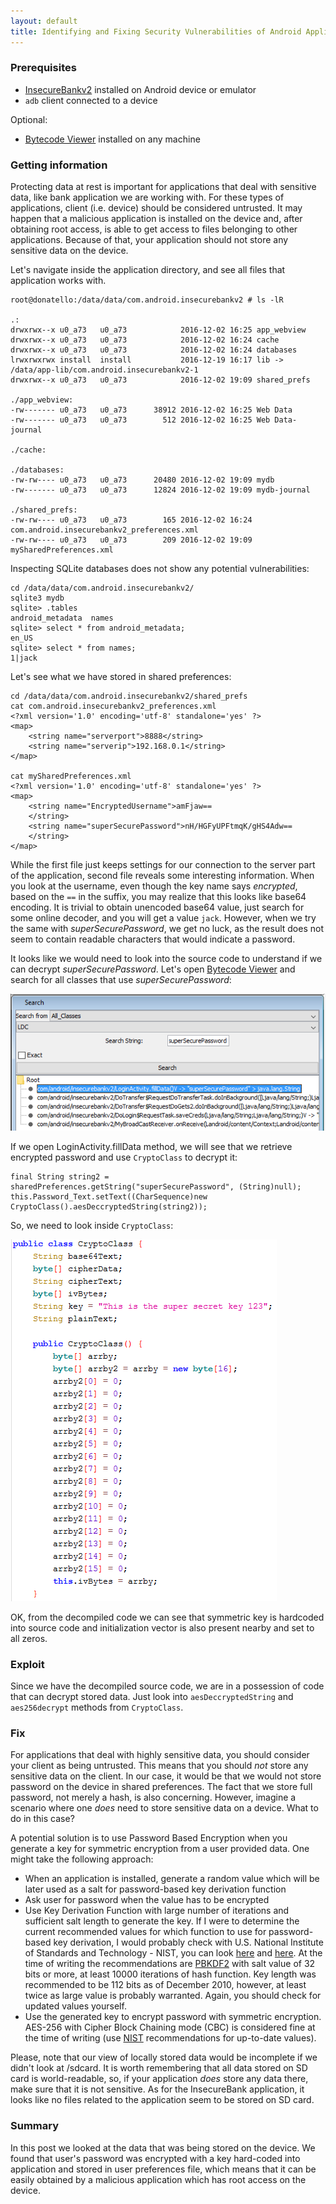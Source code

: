 ```yaml
---
layout: default
title: Identifying and Fixing Security Vulnerabilities of Android Applications - Protecting Data at Rest
---
```


### Prerequisites

* [InsecureBankv2](https://github.com/dineshshetty/Android-InsecureBankv2) installed on Android device or emulator
* `adb` client connected to a device

Optional:

* [Bytecode Viewer](https://github.com/Konloch/bytecode-viewer) installed on any machine

### Getting information

Protecting data at rest is important for applications that deal with sensitive data, like bank application we are working with. For these types of applications, client (i.e. device) should be considered untrusted. It may happen that a malicious application is installed on the device and, after obtaining root access, is able to get access to files belonging to other applications. Because of that, your application should not store any sensitive data on the device.

Let's navigate inside the application directory, and see all files that application works with.

```
root@donatello:/data/data/com.android.insecurebankv2 # ls -lR

.:
drwxrwx--x u0_a73   u0_a73            2016-12-02 16:25 app_webview
drwxrwx--x u0_a73   u0_a73            2016-12-02 16:24 cache
drwxrwx--x u0_a73   u0_a73            2016-12-02 16:24 databases
lrwxrwxrwx install  install           2016-12-19 16:17 lib -> /data/app-lib/com.android.insecurebankv2-1
drwxrwx--x u0_a73   u0_a73            2016-12-02 19:09 shared_prefs

./app_webview:
-rw------- u0_a73   u0_a73      38912 2016-12-02 16:25 Web Data
-rw------- u0_a73   u0_a73        512 2016-12-02 16:25 Web Data-journal

./cache:

./databases:
-rw-rw---- u0_a73   u0_a73      20480 2016-12-02 19:09 mydb
-rw------- u0_a73   u0_a73      12824 2016-12-02 19:09 mydb-journal

./shared_prefs:
-rw-rw---- u0_a73   u0_a73        165 2016-12-02 16:24 com.android.insecurebankv2_preferences.xml
-rw-rw---- u0_a73   u0_a73        209 2016-12-02 19:09 mySharedPreferences.xml
```

Inspecting SQLite databases does not show any potential vulnerabilities:

```
cd /data/data/com.android.insecurebankv2/
sqlite3 mydb
sqlite> .tables
android_metadata  names
sqlite> select * from android_metadata;
en_US
sqlite> select * from names;
1|jack
```

Let's see what we have stored in shared preferences:

```
cd /data/data/com.android.insecurebankv2/shared_prefs
cat com.android.insecurebankv2_preferences.xml
<?xml version='1.0' encoding='utf-8' standalone='yes' ?>
<map>
    <string name="serverport">8888</string>
    <string name="serverip">192.168.0.1</string>
</map>

cat mySharedPreferences.xml
<?xml version='1.0' encoding='utf-8' standalone='yes' ?>
<map>
    <string name="EncryptedUsername">amFjaw==
    </string>
    <string name="superSecurePassword">nH/HGFyUPFtmqK/gHS4Adw==
    </string>
</map>
```

While the first file just keeps settings for our connection to the server part of the application, second file reveals some interesting information. When you look at the username, even though the key name says _encrypted_, based on the `==` in the suffix, you may realize that this looks like base64 encoding. It is trivial to obtain unencoded base64 value, just search for some online decoder, and you will get a value `jack`. However, when we try the same with _superSecurePassword_, we get no luck, as the result does not seem to contain readable characters that would indicate a password.

It looks like we would need to look into the source code to understand if we can decrypt _superSecurePassword_. Let's open [Bytecode Viewer](https://github.com/Konloch/bytecode-viewer) and search for all classes that use _superSecurePassword_: 

![Searching for all classes that use password values stored in shared preferences in Bytecode Viewer](/images/android-search-decompiled-code-super-secure-password.PNG)

If we open LoginActivity.fillData method, we will see that we retrieve encrypted password and use `CryptoClass` to decrypt it:
```
final String string2 = sharedPreferences.getString("superSecurePassword", (String)null);
this.Password_Text.setText((CharSequence)new CryptoClass().aesDeccryptedString(string2));
```

So, we need to look inside `CryptoClass`: 

![Source code of CryptoClass as seen in Bytecode Viewer](/images/android-source-code-cryptoclass.PNG)

OK, from the decompiled code we can see that symmetric key is hardcoded into source code and initialization vector is also present nearby and set to all zeros. 

### Exploit

Since we have the decompiled source code, we are in a possession of code that can decrypt stored data. Just look into `aesDeccryptedString` and `aes256decrypt` methods from `CryptoClass`.

### Fix

For applications that deal with highly sensitive data, you should consider your client as being untrusted. This means that you should _not_ store any sensitive data on the client. In our case, it would be that we would not store password on the device in shared preferences. The fact that we store full password, not merely a hash, is also concerning. However, imagine a scenario where one _does_ need to store sensitive data on a device. What to do in this case? 

A potential solution is to use Password Based Encryption when you generate a key for symmetric encryption from a user provided data. One might take the following approach:

* When an application is installed, generate a random value which will be later used as a salt for password-based key derivation function
* Ask user for password when the value has to be encrypted
* Use Key Derivation Function with large number of iterations and sufficient salt length to generate the key. If I were to determine the current recommended values for which function to use for password-based key derivation, I would probably check with U.S. National Institute of Standards and Technology - NIST, you can look [here](http://dx.doi.org/10.6028/NIST.SP.800-132) and [here](https://pages.nist.gov/800-63-3/). At the time of writing the recommendations are [PBKDF2](https://en.wikipedia.org/wiki/PBKDF2) with salt value of 32 bits or more, at least 10000 iterations of hash function. Key length was recommended to be 112 bits as of December 2010, however, at least twice as large value is probably warranted. Again, you should check for updated values yourself.
* Use the generated key to encrypt password with symmetric encryption. AES-256 with Cipher Block Chaining mode (CBC) is considered fine at the time of writing (use [NIST](https://www.nist.gov/) recommendations for up-to-date values).

Please, note that our view of locally stored data would be incomplete if we didn't look at /sdcard. It is worth remembering that all data stored on SD card is world-readable, so, if your application _does_ store any data there, make sure that it is not sensitive. As for the InsecureBank application, it looks like no files related to the application seem to be stored on SD card.

### Summary

In this post we looked at the data that was being stored on the device. We found that user's password was encrypted with a key hard-coded into application and stored in user preferences file, which means that it can be easily obtained by a malicious application which has root access on the device.
